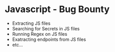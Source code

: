 # Javascript - Bug Bounty

- Extracting JS files
- Searching for Secrets in JS files
- Running Regex on JS files
- Exatracting endpoints from JS files
- etc...
